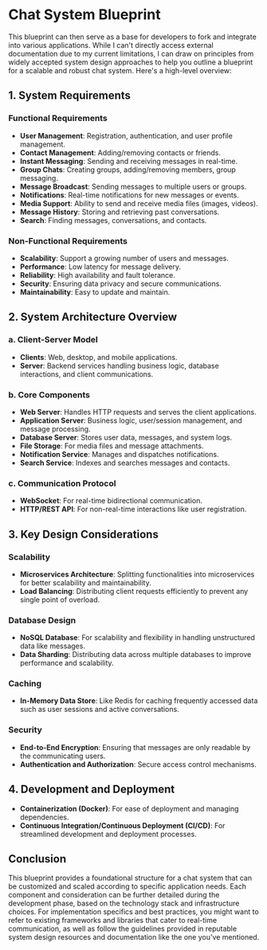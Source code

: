 # Chat System Blueprint

This blueprint can then serve as a base for developers to fork and integrate into various applications. While I can't directly access external documentation due to my current limitations, I can draw on principles from widely accepted system design approaches to help you outline a blueprint for a scalable and robust chat system. Here's a high-level overview:

## 1. System Requirements

### Functional Requirements

- **User Management**: Registration, authentication, and user profile management.
- **Contact Management**: Adding/removing contacts or friends.
- **Instant Messaging**: Sending and receiving messages in real-time.
- **Group Chats**: Creating groups, adding/removing members, group messaging.
- **Message Broadcast**: Sending messages to multiple users or groups.
- **Notifications**: Real-time notifications for new messages or events.
- **Media Support**: Ability to send and receive media files (images, videos).
- **Message History**: Storing and retrieving past conversations.
- **Search**: Finding messages, conversations, and contacts.

### Non-Functional Requirements

- **Scalability**: Support a growing number of users and messages.
- **Performance**: Low latency for message delivery.
- **Reliability**: High availability and fault tolerance.
- **Security**: Ensuring data privacy and secure communications.
- **Maintainability**: Easy to update and maintain.

## 2. System Architecture Overview

### a. Client-Server Model

- **Clients**: Web, desktop, and mobile applications.
- **Server**: Backend services handling business logic, database interactions, and client communications.

### b. Core Components

- **Web Server**: Handles HTTP requests and serves the client applications.
- **Application Server**: Business logic, user/session management, and message processing.
- **Database Server**: Stores user data, messages, and system logs.
- **File Storage**: For media files and message attachments.
- **Notification Service**: Manages and dispatches notifications.
- **Search Service**: Indexes and searches messages and contacts.

### c. Communication Protocol

- **WebSocket**: For real-time bidirectional communication.
- **HTTP/REST API**: For non-real-time interactions like user registration.

## 3. Key Design Considerations

### Scalability

- **Microservices Architecture**: Splitting functionalities into microservices for better scalability and maintainability.
- **Load Balancing**: Distributing client requests efficiently to prevent any single point of overload.

### Database Design

- **NoSQL Database**: For scalability and flexibility in handling unstructured data like messages.
- **Data Sharding**: Distributing data across multiple databases to improve performance and scalability.

### Caching

- **In-Memory Data Store**: Like Redis for caching frequently accessed data such as user sessions and active conversations.

### Security

- **End-to-End Encryption**: Ensuring that messages are only readable by the communicating users.
- **Authentication and Authorization**: Secure access control mechanisms.

## 4. Development and Deployment

- **Containerization (Docker)**: For ease of deployment and managing dependencies.
- **Continuous Integration/Continuous Deployment (CI/CD)**: For streamlined development and deployment processes.

## Conclusion

This blueprint provides a foundational structure for a chat system that can be customized and scaled according to specific application needs. Each component and consideration can be further detailed during the development phase, based on the technology stack and infrastructure choices. For implementation specifics and best practices, you might want to refer to existing frameworks and libraries that cater to real-time communication, as well as follow the guidelines provided in reputable system design resources and documentation like the one you've mentioned.
